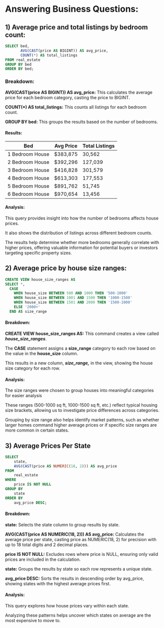 # Answering Business Questions:

## 1)	Average price and total listings by bedroom count:

```sql
SELECT bed, 
       AVG(CAST(price AS BIGINT)) AS avg_price, 
       COUNT(*) AS total_listings
FROM real_estate
GROUP BY bed
ORDER BY bed;
```
### Breakdown:

**AVG(CAST(price AS BIGINT)) AS avg_price:** This calculates the average price for each bedroom category, casting the price to BIGINT.

**COUNT(*) AS total_listings:** This counts all listings for each bedroom count.

**GROUP BY bed:** This groups the results based on the number of bedrooms.

#### Results:

| Bed              | Avg Price | Total Listings |
|------------------|-----------|----------------|
| 1 Bedroom House  | $383,875   | 30,562         |
| 2 Bedroom House  | $392,296   | 127,039        |
| 3 Bedroom House  | $416,828   | 301,579        |
| 4 Bedroom House  | $613,303   | 177,553        |
| 5 Bedroom House  | $891,762   | 51,745         |
| 6 Bedroom House  | $970,654   | 13,456         |

#### Analysis: 

 This query provides insight into how the number of bedrooms affects house prices.
 
 It also shows the distribution of listings across different bedroom counts.
 
 The results help determine whether more bedrooms generally correlate with higher prices, offering valuable information for potential buyers or investors targeting specific property sizes.

## 2) Average price by house size ranges:

```sql
CREATE VIEW house_size_ranges AS
SELECT *,
  CASE
    WHEN house_size BETWEEN 500 AND 1000 THEN '500-1000'
    WHEN house_size BETWEEN 1001 AND 1500 THEN '1000-1500'
    WHEN house_size BETWEEN 1501 AND 2000 THEN '1500-2000'
    ELSE '2000+' 
  END AS size_range
```

#### Breakdown:
**CREATE VIEW house_size_ranges AS:** This command creates a view called ***house_size_ranges***.

The **CASE** statement assigns a **size_range** category to each row based on the value in the **house_size** column.

This results in a new column, ***size_range,*** in the view, showing the house size category for each row.


#### Analysis: 

The size ranges were chosen to group houses into meaningful categories for easier analysis

These ranges (500-1000 sq ft, 1000-1500 sq ft, etc.) reflect typical housing size brackets, allowing us to investigate price differences across categories. 

Grouping by size range also helps identify market patterns, such as whether larger homes command higher average prices or if specific size ranges are more common in certain states.

## 3) Average Prices Per State

```sql
SELECT  
    state, 
    AVG(CAST(price AS NUMERIC(18, 2))) AS avg_price
FROM 
    real_estate
WHERE 
    price IS NOT NULL
GROUP BY 
    state
ORDER BY 
    avg_price DESC;
```
#### Breakdown:


**state:** Selects the state column to group results by state.

**AVG(CAST(price AS NUMERIC(18, 2))) AS avg_price:** Calculates the average price per state, casting price as NUMERIC(18, 2) for precision with up to 18 total digits and 2 decimal places.

**price IS NOT NULL:** Excludes rows where price is NULL, ensuring only valid prices are included in the calculation.

**state:** Groups the results by state so each row represents a unique state.

**avg_price DESC:** Sorts the results in descending order by avg_price, showing states with the highest average prices first.

#### Analysis:

This query explores how house prices vary within each state. 


Analyzing these patterns helps uncover which states on average are the most expensive to move to.





